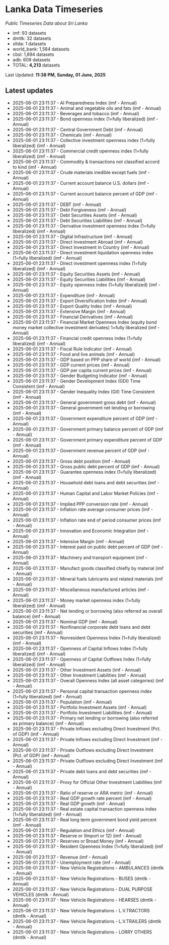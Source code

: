 # Lanka Data Timeseries
*Public Timeseries Data about Sri Lanka*

* imf: 93 datasets
* dmtlk: 32 datasets
* sltda: 1 datasets
* world_bank: 1,584 datasets
* cbsl: 1,894 datasets
* adb: 609 datasets
* TOTAL: **4,213** datasets

Last Updated: **11:38 PM, Sunday, 01 June, 2025**

## Latest updates

* 2025-06-01 23:11:37 - AI Preparedness Index (imf - Annual)
* 2025-06-01 23:11:37 - Animal and vegetable oils and fats (imf - Annual)
* 2025-06-01 23:11:37 - Beverages and tobacco (imf - Annual)
* 2025-06-01 23:11:37 - Bond openness index (1=fully liberalized) (imf - Annual)
* 2025-06-01 23:11:37 - Central Government Debt (imf - Annual)
* 2025-06-01 23:11:37 - Chemicals (imf - Annual)
* 2025-06-01 23:11:37 - Collective investment openness index (1=fully liberalized) (imf - Annual)
* 2025-06-01 23:11:37 - Commercial credit openness index (1=fully liberalized) (imf - Annual)
* 2025-06-01 23:11:37 - Commodity & transactions not classified accord to kind (imf - Annual)
* 2025-06-01 23:11:37 - Crude materials inedible except fuels (imf - Annual)
* 2025-06-01 23:11:37 - Current account balance U.S. dollars (imf - Annual)
* 2025-06-01 23:11:37 - Current account balance percent of GDP (imf - Annual)
* 2025-06-01 23:11:37 - DEBT (imf - Annual)
* 2025-06-01 23:11:37 - Debt Forgiveness (imf - Annual)
* 2025-06-01 23:11:37 - Debt Securities Assets (imf - Annual)
* 2025-06-01 23:11:37 - Debt Securities Liabilities (imf - Annual)
* 2025-06-01 23:11:37 - Derivative investment openness index (1=fully liberalized) (imf - Annual)
* 2025-06-01 23:11:37 - Digital Infrastructure (imf - Annual)
* 2025-06-01 23:11:37 - Direct Investment Abroad (imf - Annual)
* 2025-06-01 23:11:37 - Direct Investment In Country (imf - Annual)
* 2025-06-01 23:11:37 - Direct investment liquidation openness index (1=fully liberalized) (imf - Annual)
* 2025-06-01 23:11:37 - Direct investment openness index (1=fully liberalized) (imf - Annual)
* 2025-06-01 23:11:37 - Equity Securities Assets (imf - Annual)
* 2025-06-01 23:11:37 - Equity Securities Liabilities (imf - Annual)
* 2025-06-01 23:11:37 - Equity openness index (1=fully liberalized) (imf - Annual)
* 2025-06-01 23:11:37 - Expenditure (imf - Annual)
* 2025-06-01 23:11:37 - Export Diversification Index (imf - Annual)
* 2025-06-01 23:11:37 - Export Quality Index (imf - Annual)
* 2025-06-01 23:11:37 - Extensive Margin (imf - Annual)
* 2025-06-01 23:11:37 - Financial Derivatives (imf - Annual)
* 2025-06-01 23:11:37 - Financial Market Openness Index (equity bond money market collective investment derivates) 1=fully liberalized (imf - Annual)
* 2025-06-01 23:11:37 - Financial credit openness index (1=fully liberalized) (imf - Annual)
* 2025-06-01 23:11:37 - Fiscal Rule Indicator (imf - Annual)
* 2025-06-01 23:11:37 - Food and live animals (imf - Annual)
* 2025-06-01 23:11:37 - GDP based on PPP share of world (imf - Annual)
* 2025-06-01 23:11:37 - GDP current prices (imf - Annual)
* 2025-06-01 23:11:37 - GDP per capita current prices (imf - Annual)
* 2025-06-01 23:11:37 - Gender Budgeting Indicator (imf - Annual)
* 2025-06-01 23:11:37 - Gender Development Index (GDI) Time Consistent (imf - Annual)
* 2025-06-01 23:11:37 - Gender Inequality Index (GII) Time Consistent (imf - Annual)
* 2025-06-01 23:11:37 - General government gross debt (imf - Annual)
* 2025-06-01 23:11:37 - General government net lending or borrowing (imf - Annual)
* 2025-06-01 23:11:37 - Government expenditure percent of GDP (imf - Annual)
* 2025-06-01 23:11:37 - Government primary balance percent of GDP (imf - Annual)
* 2025-06-01 23:11:37 - Government primary expenditure percent of GDP (imf - Annual)
* 2025-06-01 23:11:37 - Government revenue percent of GDP (imf - Annual)
* 2025-06-01 23:11:37 - Gross debt position (imf - Annual)
* 2025-06-01 23:11:37 - Gross public debt percent of GDP (imf - Annual)
* 2025-06-01 23:11:37 - Guarantee openness index (1=fully liberalized) (imf - Annual)
* 2025-06-01 23:11:37 - Household debt loans and debt securities (imf - Annual)
* 2025-06-01 23:11:37 - Human Capital and Labor Market Policies (imf - Annual)
* 2025-06-01 23:11:37 - Implied PPP conversion rate (imf - Annual)
* 2025-06-01 23:11:37 - Inflation rate average consumer prices (imf - Annual)
* 2025-06-01 23:11:37 - Inflation rate end of period consumer prices (imf - Annual)
* 2025-06-01 23:11:37 - Innovation and Economic Integration (imf - Annual)
* 2025-06-01 23:11:37 - Intensive Margin (imf - Annual)
* 2025-06-01 23:11:37 - Interest paid on public debt percent of GDP (imf - Annual)
* 2025-06-01 23:11:37 - Machinery and transport equipment (imf - Annual)
* 2025-06-01 23:11:37 - Manufact goods classified chiefly by material (imf - Annual)
* 2025-06-01 23:11:37 - Mineral fuels lubricants and related materials (imf - Annual)
* 2025-06-01 23:11:37 - Miscellaneous manufactured articles (imf - Annual)
* 2025-06-01 23:11:37 - Money market openness index (1=fully liberalized) (imf - Annual)
* 2025-06-01 23:11:37 - Net lending or borrowing (also referred as overall balance) (imf - Annual)
* 2025-06-01 23:11:37 - Nominal GDP (imf - Annual)
* 2025-06-01 23:11:37 - Nonfinancial corporate debt loans and debt securities (imf - Annual)
* 2025-06-01 23:11:37 - Nonresident Openness Index (1=fully liberalized) (imf - Annual)
* 2025-06-01 23:11:37 - Openness of Capital Inflows Index (1=fully liberalized) (imf - Annual)
* 2025-06-01 23:11:37 - Openness of Capital Outflows Index (1=fully liberalized) (imf - Annual)
* 2025-06-01 23:11:37 - Other Investment Assets (imf - Annual)
* 2025-06-01 23:11:37 - Other Investment Liabilities (imf - Annual)
* 2025-06-01 23:11:37 - Overall Openness Index (all asset categories) (imf - Annual)
* 2025-06-01 23:11:37 - Personal capital transaction openness index (1=fully liberalized) (imf - Annual)
* 2025-06-01 23:11:37 - Population (imf - Annual)
* 2025-06-01 23:11:37 - Portfolio Investment Assets (imf - Annual)
* 2025-06-01 23:11:37 - Portfolio Investment Liabilities (imf - Annual)
* 2025-06-01 23:11:37 - Primary net lending or borrowing (also referred as primary balance) (imf - Annual)
* 2025-06-01 23:11:37 - Private Inflows excluding Direct Investment (Pct. of GDP) (imf - Annual)
* 2025-06-01 23:11:37 - Private Inflows excluding Direct Investment (imf - Annual)
* 2025-06-01 23:11:37 - Private Outflows excluding Direct Investment (Pct. of GDP) (imf - Annual)
* 2025-06-01 23:11:37 - Private Outflows excluding Direct Investment (imf - Annual)
* 2025-06-01 23:11:37 - Private debt loans and debt securities (imf - Annual)
* 2025-06-01 23:11:37 - Proxy for Official Other Investment Liabilities (imf - Annual)
* 2025-06-01 23:11:37 - Ratio of reserve or ARA metric (imf - Annual)
* 2025-06-01 23:11:37 - Real GDP growth rate percent (imf - Annual)
* 2025-06-01 23:11:37 - Real GDP growth (imf - Annual)
* 2025-06-01 23:11:37 - Real estate capital transaction openness index (1=fully liberalized) (imf - Annual)
* 2025-06-01 23:11:37 - Real long term government bond yield percent (imf - Annual)
* 2025-06-01 23:11:37 - Regulation and Ethics (imf - Annual)
* 2025-06-01 23:11:37 - Reserve or (Import or 12) (imf - Annual)
* 2025-06-01 23:11:37 - Reserves or Broad Money (imf - Annual)
* 2025-06-01 23:11:37 - Resident Openness Index (1=fully liberalized) (imf - Annual)
* 2025-06-01 23:11:37 - Revenue (imf - Annual)
* 2025-06-01 23:11:37 - Unemployment rate (imf - Annual)
* 2025-06-01 23:11:37 - New Vehicle Registrations - AMBULANCES (dmtlk - Annual)
* 2025-06-01 23:11:37 - New Vehicle Registrations - BUSES (dmtlk - Annual)
* 2025-06-01 23:11:37 - New Vehicle Registrations - DUAL PURPOSE VEHICLES (dmtlk - Annual)
* 2025-06-01 23:11:37 - New Vehicle Registrations - HEARSES (dmtlk - Annual)
* 2025-06-01 23:11:37 - New Vehicle Registrations - L.V.TRACTORS (dmtlk - Annual)
* 2025-06-01 23:11:37 - New Vehicle Registrations - L.V.TRAILERS (dmtlk - Annual)
* 2025-06-01 23:11:37 - New Vehicle Registrations - LORRY OTHERS (dmtlk - Annual)